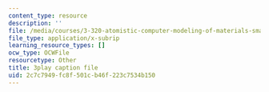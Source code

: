 ```yaml
---
content_type: resource
description: ''
file: /media/courses/3-320-atomistic-computer-modeling-of-materials-sma-5107-spring-2005/2c7c7949fc8f501cb46f223c7534b150_CTZDDFaE5A.vtt
file_type: application/x-subrip
learning_resource_types: []
ocw_type: OCWFile
resourcetype: Other
title: 3play caption file
uid: 2c7c7949-fc8f-501c-b46f-223c7534b150
---
```

